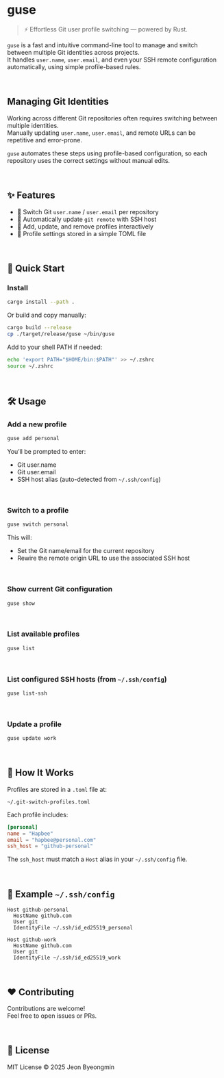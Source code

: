 # guse

> ⚡ Effortless Git user profile switching — powered by Rust.

`guse` is a fast and intuitive command-line tool to manage and switch between multiple Git identities across projects.  
It handles `user.name`, `user.email`, and even your SSH remote configuration automatically, using simple profile-based rules.

<br>

## Managing Git Identities

Working across different Git repositories often requires switching between multiple identities.  
Manually updating `user.name`, `user.email`, and remote URLs can be repetitive and error-prone.  

`guse` automates these steps using profile-based configuration, so each repository uses the correct settings without manual edits.

<br>

## ✨ Features

- 🔁 Switch Git `user.name` / `user.email` per repository  
- 🔐 Automatically update `git remote` with SSH host  
- 📝 Add, update, and remove profiles interactively  
- 💾 Profile settings stored in a simple TOML file  

<br>

## 🚀 Quick Start

### Install

```bash
cargo install --path .
```

Or build and copy manually:

```bash
cargo build --release
cp ./target/release/guse ~/bin/guse
```

Add to your shell PATH if needed:

```bash
echo 'export PATH="$HOME/bin:$PATH"' >> ~/.zshrc
source ~/.zshrc
```

<br>

## 🛠️ Usage

### Add a new profile

```bash
guse add personal
```

You’ll be prompted to enter:

- Git user.name  
- Git user.email  
- SSH host alias (auto-detected from `~/.ssh/config`)  

<br>

### Switch to a profile

```bash
guse switch personal
```

This will:

- Set the Git name/email for the current repository  
- Rewire the remote origin URL to use the associated SSH host  

<br>

### Show current Git configuration

```bash
guse show
```

<br>

### List available profiles

```bash
guse list
```

<br>

### List configured SSH hosts (from `~/.ssh/config`)

```bash
guse list-ssh
```

<br>

### Update a profile

```bash
guse update work
```

<br>

## 🧠 How It Works

Profiles are stored in a `.toml` file at:

```
~/.git-switch-profiles.toml
```

Each profile includes:

```toml
[personal]
name = "Hapbee"
email = "hapbee@personal.com"
ssh_host = "github-personal"
```

The `ssh_host` must match a `Host` alias in your `~/.ssh/config` file.

<br>

## 🔐 Example `~/.ssh/config`

```ssh
Host github-personal
  HostName github.com
  User git
  IdentityFile ~/.ssh/id_ed25519_personal

Host github-work
  HostName github.com
  User git
  IdentityFile ~/.ssh/id_ed25519_work
```

<br>

## ❤️ Contributing

Contributions are welcome!  
Feel free to open issues or PRs.

<br>

## 📜 License

MIT License © 2025 Jeon Byeongmin
